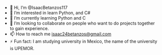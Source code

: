 - 👋 Hi, I’m @IsaacBetanzos117
- 👀 I’m interested in learn Python, and C#
- 🌱 I’m currently learning Python and C
- 💞️ I’m looking to collaborate on people who want to do projects together to gain experience.
- 📫 How to reach me isaac24betanzos@gmail.com
- ⚡ Fun fact: I am studying university in Mexico, the name of the university is UPEMOR.

<!---
IsaacBetanzos117/IsaacBetanzos117 is a ✨ special ✨ repository because its `README.md` (this file) appears on your GitHub profile.
You can click the Preview link to take a look at your changes.
--->
